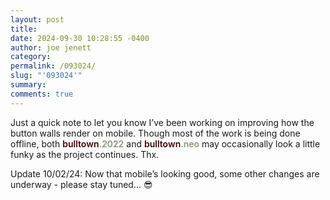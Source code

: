 ```yaml
---
layout: post
title: 
date: 2024-09-30 10:28:55 -0400
author: joe jenett
category: 
permalink: /093024/
slug: "'093024'"
summary: 
comments: true
---
```

Just a quick note to let you know I’ve been working on improving how the button walls render on mobile. Though most of the work is being done offline, both <span style="color:#440303;font-weight:600;">bulltown<span style="color:#8b9675;">.2022</span></span> and <span style="color:#440303;font-weight:600;">bulltown<span style="color:#8b9675;">.neo</span></span>
may occasionally look a little funky as the project continues. Thx.

Update 10/02/24: Now that mobile’s looking good, some other changes are underway - please stay tuned... 😎

<a href="https://brid.gy/publish/mastodon"></a>